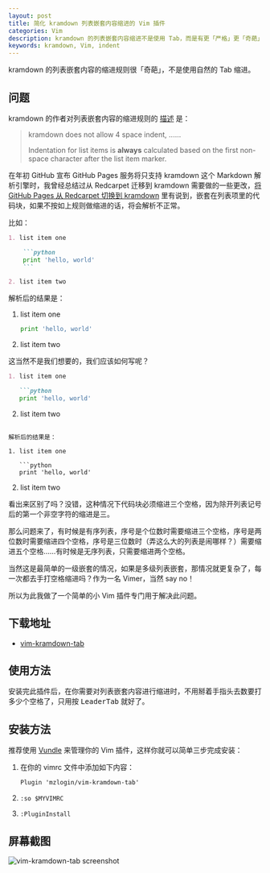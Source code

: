```yaml
---
layout: post
title: 简化 kramdown 列表嵌套内容缩进的 Vim 插件
categories: Vim
description: kramdown 的列表嵌套内容缩进不是使用 Tab，而是有更「严格」更「奇葩」的规定，这个插件就是来拯救为此苦恼的 Vimer。
keywords: kramdown, Vim, indent
---
```


kramdown 的列表嵌套内容的缩进规则很「奇葩」，不是使用自然的 Tab 缩进。

## 问题

kramdown 的作者对列表嵌套内容的缩进规则的 [描述][0] 是：

> kramdown does not allow 4 space indent, ......
>
> Indentation for list items is **always** calculated based on the first non-space character after the list item marker.

在年初 GitHub 宣布 GitHub Pages 服务将只支持 kramdown 这个 Markdown 解析引擎时，我曾经总结过从 Redcarpet 迁移到 kramdown 需要做的一些更改，[将 GitHub Pages 从 Redcarpet 切换到 kramdown][1] 里有说到，嵌套在列表项里的代码块，如果不按如上规则做缩进的话，将会解析不正常。

比如：

```markdown
1. list item one

    ```python
    print 'hello, world'
    ```

2. list item two
```

解析后的结果是：

1. list item one

    ```python
    print 'hello, world'
    ```

2. list item two

这当然不是我们想要的，我们应该如何写呢？

```markdown
1. list item one

   ```python
   print 'hello, world'
   ```

2. list item two
```

解析后的结果是：

1. list item one

   ```python
   print 'hello, world'
   ```

2. list item two

看出来区别了吗？没错，这种情况下代码块必须缩进三个空格，因为除开列表记号后的第一个非空字符的缩进是三。

那么问题来了，有时候是有序列表，序号是个位数时需要缩进三个空格，序号是两位数时需要缩进四个空格，序号是三位数时（弄这么大的列表是闹哪样？）需要缩进五个空格……有时候是无序列表，只需要缩进两个空格。

当然这是最简单的一级嵌套的情况，如果是多级列表嵌套，那情况就更复杂了，每一次都去手打空格缩进吗？作为一名 Vimer，当然 say no！

所以为此我做了一个简单的小 Vim 插件专门用于解决此问题。

## 下载地址

* [vim-kramdown-tab][2]

## 使用方法

安装完此插件后，在你需要对列表嵌套内容进行缩进时，不用掰着手指头去数要打多少个空格了，只用按 <kbd>Leader</kbd><kbd>Tab</kbd> 就好了。

## 安装方法

推荐使用 [Vundle][3] 来管理你的 Vim 插件，这样你就可以简单三步完成安装：

1. 在你的 vimrc 文件中添加如下内容：

   ```markdown
   Plugin 'mzlogin/vim-kramdown-tab'
   ```

2. `:so $MYVIMRC`

3. `:PluginInstall`

## 屏幕截图

![vim-kramdown-tab screenshot][4]

[0]: https://github.com/gettalong/kramdown/issues/311#issuecomment-185040348
[1]: https://chyblog.cn/2016/02/04/switch-to-kramdown-from-redcarpet/
[2]: https://github.com/mzlogin/vim-kramdown-tab
[3]: http://github.com/VundleVim/Vundle.Vim
[4]: https://raw.githubusercontent.com/mzlogin/vim-kramdown-tab/master/screenshots/test.gif
